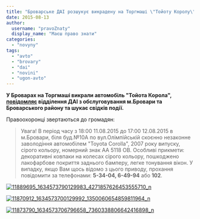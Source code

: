 ```yaml
---
title: "Броварське ДАІ розшукує викрадену на Торгмаші \"Тойоту Королу\" - ФОТО"
date: 2015-08-13
author: 
  username: "pravoZnaty"
  display_name: "Маєш право знати"
categories: 
  - "novyny"
tags: 
  - "avto"
  - "brovary"
  - "dai"
  - "novini"
  - "ugon-avto"
---
```


**У Броварах на Торгмаші викрали автомобіль "Тойота Корола", [повідомляє](https://www.facebook.com/brovary.dai/posts/1634573840129978) відділення ДАІ з обслуговування м.Бровари та Броварського району та шукає свідків події.**

Правоохоронці звертаються до громадян:

> Увага! В період часу з 18:00 11.08.2015 до 17:00 12.08.2015 в м.Бровари, біля буд.№10А по вул.Олімпійській скоєнно незаконне заволодіння автомобілем "Toyota Corolla", 2007 року випуску, сірого кольору, номерний знак АА 5118 ОВ. Особливі прикмети: декоративні ковпаки на колесах сірого кольору, пошкоджено лакофарбове покриття заднього бамперу, легке тонування вікон. У випадку, якщо Вам щось відомо з цього приводу, прохання повідомити за телефонами: **5-34-04, 6-49-94** або **102**.

[![11889695_1634573790129983_4271857626453555710_n](https://mpz.brovary.org/wp-content/uploads/2015/08/11889695_1634573790129983_4271857626453555710_n.jpg)](https://mpz.brovary.org/wp-content/uploads/2015/08/11889695_1634573790129983_4271857626453555710_n.jpg)

[![11870912_1634573700129992_1350060654859811964_n](https://mpz.brovary.org/wp-content/uploads/2015/08/11870912_1634573700129992_1350060654859811964_n.jpg)](https://mpz.brovary.org/wp-content/uploads/2015/08/11870912_1634573700129992_1350060654859811964_n.jpg)

[![11873790_1634573706796658_7360338806642416898_n](https://mpz.brovary.org/wp-content/uploads/2015/08/11873790_1634573706796658_7360338806642416898_n.jpg)](https://mpz.brovary.org/wp-content/uploads/2015/08/11873790_1634573706796658_7360338806642416898_n.jpg)
